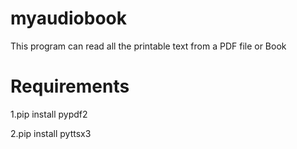 # myaudiobook

This program can read all the printable text from a PDF file or Book


# Requirements

 1.pip install pypdf2
 
 2.pip install pyttsx3
